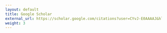 ```yaml
---
layout: default
title: Google Scholar
external_url: https://scholar.google.com/citations?user=CYvJ-E0AAAAJ&hl=en
weight: 3
---
```

